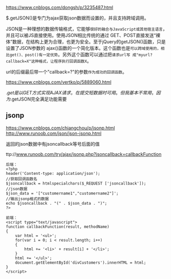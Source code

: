 https://www.cnblogs.com/dongsh/p/3235487.html

$.getJSON()是专门为ajax获取json数据而设置的，并且支持跨域调用。

JSON是一种理想的数据传输格式，它能够`很好的融合与JavaScript或其他宿主语言`，并且可以被JS直接使用。使用JSON相比传统的通过 GET、POST直接发送“裸体”数据，在结构上更为合理，也更为安全。至于jQuery的getJSON()函数，只是设置了JSON参数的 ajax()函数的一个简化版本。这个函数也是`可以跨域使用的，相比get()、post()有一定优势`。另外这个函数可以通过把`请求url写 成"myurl?callback=X"这种格式，让程序执行回调函数X`。

url的后缀最后带一个"callback=?"的参数`作为成功的回调函数`。

https://www.cnblogs.com/vertko/p/5889060.html

$.get是以GET方式实现AJAX请求，在提交短数据时可用。但我基本不常用，因为$.getJSON完全满足功能需要

## jsonp
https://www.cnblogs.com/chiangchou/p/jsonp.html
http://www.runoob.com/json/json-jsonp.html

返回的json数据中有jsoncallback等号后面的值

ttp://www.runoob.com/try/ajax/jsonp.php?jsoncallback=callbackFunction

```
后端：
<?php
header('Content-type: application/json');
//获取回调函数名
$jsoncallback = htmlspecialchars($_REQUEST ['jsoncallback']);
//json数据
$json_data = '["customername1","customername2"]';
//输出jsonp格式的数据
echo $jsoncallback . "(" . $json_data . ")";
?>

前端：
<script type="text/javascript">
function callbackFunction(result, methodName)
{
    var html = '<ul>';
    for(var i = 0; i < result.length; i++)
    {
        html += '<li>' + result[i] + '</li>';
    }
    html += '</ul>';
    document.getElementById('divCustomers').innerHTML = html;
}
</script>
```